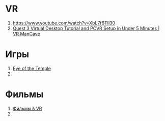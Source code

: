 # VR

1. https://www.youtube.com/watch?v=XbL7f6TIl30
2. [Quest 3 Virtual Desktop Tutorial and PCVR Setup in Under 5 Minutes | VR ManCave](https://www.youtube.com/watch?v=uiOnlK22wLM&list=WL&index=2&pp=gAQBiAQB)

# Игры
1. [Eye of the Temple](https://www.youtube.com/shorts/D5KRgybuoiE)
2. 

# Фильмы
1. [Фильмы в VR](https://forum.il2sturmovik.ru/topic/17138-%D1%84%D0%B8%D0%BB%D1%8C%D0%BC%D1%8B-%D0%B2-vr/)
2. 
